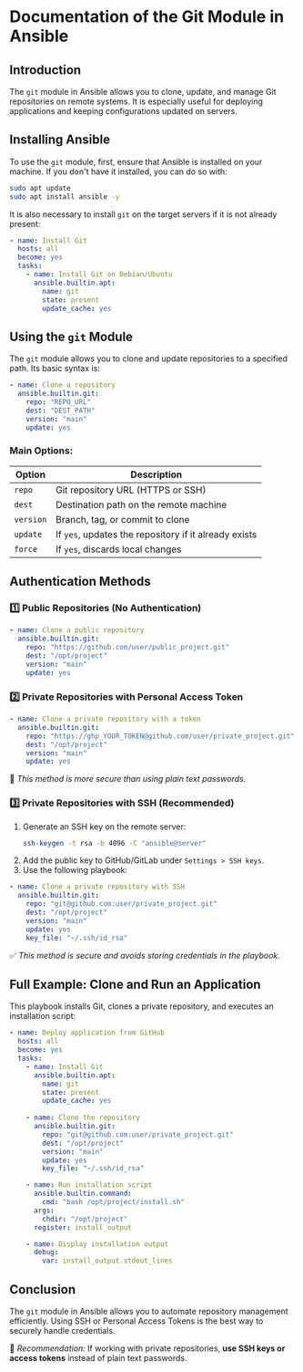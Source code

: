 # Documentation of the Git Module in Ansible

## Introduction
The `git` module in Ansible allows you to clone, update, and manage Git repositories on remote systems. It is especially useful for deploying applications and keeping configurations updated on servers.

## Installing Ansible
To use the `git` module, first, ensure that Ansible is installed on your machine. If you don't have it installed, you can do so with:

```bash
sudo apt update
sudo apt install ansible -y
```

It is also necessary to install `git` on the target servers if it is not already present:

```yaml
- name: Install Git
  hosts: all
  become: yes
  tasks:
    - name: Install Git on Debian/Ubuntu
      ansible.builtin.apt:
        name: git
        state: present
        update_cache: yes
```

## Using the `git` Module
The `git` module allows you to clone and update repositories to a specified path. Its basic syntax is:

```yaml
- name: Clone a repository
  ansible.builtin.git:
    repo: "REPO_URL"
    dest: "DEST_PATH"
    version: "main"
    update: yes
```

### Main Options:
| Option | Description |
|---------|-------------|
| `repo` | Git repository URL (HTTPS or SSH) |
| `dest` | Destination path on the remote machine |
| `version` | Branch, tag, or commit to clone |
| `update` | If `yes`, updates the repository if it already exists |
| `force` | If `yes`, discards local changes |

## Authentication Methods
### 1️⃣ Public Repositories (No Authentication)
```yaml
- name: Clone a public repository
  ansible.builtin.git:
    repo: "https://github.com/user/public_project.git"
    dest: "/opt/project"
    version: "main"
    update: yes
```

### 2️⃣ Private Repositories with Personal Access Token
```yaml
- name: Clone a private repository with a token
  ansible.builtin.git:
    repo: "https://ghp_YOUR_TOKEN@github.com/user/private_project.git"
    dest: "/opt/project"
    version: "main"
    update: yes
```
🔹 *This method is more secure than using plain text passwords.*

### 3️⃣ Private Repositories with SSH (Recommended)
1. Generate an SSH key on the remote server:
   ```bash
   ssh-keygen -t rsa -b 4096 -C "ansible@server"
   ```
2. Add the public key to GitHub/GitLab under `Settings > SSH keys`.
3. Use the following playbook:

```yaml
- name: Clone a private repository with SSH
  ansible.builtin.git:
    repo: "git@github.com:user/private_project.git"
    dest: "/opt/project"
    version: "main"
    update: yes
    key_file: "~/.ssh/id_rsa"
```

✅ *This method is secure and avoids storing credentials in the playbook.*

## Full Example: Clone and Run an Application
This playbook installs Git, clones a private repository, and executes an installation script:

```yaml
- name: Deploy application from GitHub
  hosts: all
  become: yes
  tasks:
    - name: Install Git
      ansible.builtin.apt:
        name: git
        state: present
        update_cache: yes
    
    - name: Clone the repository
      ansible.builtin.git:
        repo: "git@github.com:user/private_project.git"
        dest: "/opt/project"
        version: "main"
        update: yes
        key_file: "~/.ssh/id_rsa"

    - name: Run installation script
      ansible.builtin.command:
        cmd: "bash /opt/project/install.sh"
      args:
        chdir: "/opt/project"
      register: install_output

    - name: Display installation output
      debug:
        var: install_output.stdout_lines
```

## Conclusion
The `git` module in Ansible allows you to automate repository management efficiently. Using SSH or Personal Access Tokens is the best way to securely handle credentials.

🔹 *Recommendation:* If working with private repositories, **use SSH keys or access tokens** instead of plain text passwords.
